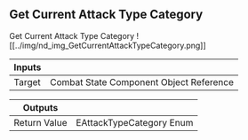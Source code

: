 ## Get Current Attack Type Category
Get Current Attack Type Category
![[../img/nd_img_GetCurrentAttackTypeCategory.png]]

|Inputs||
|--|--|
| Target | Combat State Component Object Reference |

|Outputs||
|--|--|
| Return Value | EAttackTypeCategory Enum |

